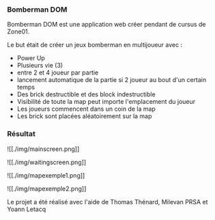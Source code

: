 
### Bomberman DOM

Bomberman DOM est une application web créer pendant de cursus de Zone01.

Le but était de créer un jeux bomberman en multijoueur avec :
- Power Up
- Plusieurs vie (3)
- entre 2 et 4 joueur par partie
- lancement automatique de la partie si 2 joueur au bout d'un certain temps
- Des brick destructible et des block indestructible
- Visibilité de toute la map peut importe l'emplacement du joueur
- Les  joueurs commencent dans un coin de la map
- Les brick sont placées aléatoirement sur la map

### Résultat



![[./img/mainscreen.png]]

![[./img/waitingscreen.png]]

![[./img/mapexemple1.png]]

![[./img/mapexemple2.png]]


Le projet a été réalisé avec l'aide de Thomas Thénard, Milevan PRSA et Yoann Letacq
